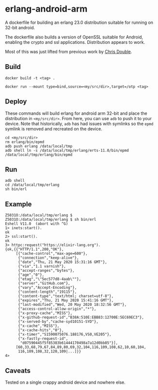 # erlang-android-arm

A dockerfile for building an erlang 23.0 distribution suitable for running on 32-bit android.

The dockerfile also builds a version of OpenSSL suitable for Android, enabling the crypto and ssl applications.
Distribution appears to work.

Most of this was just lifted from previous work by [Chris Double](https://bluishcoder.co.nz/2015/06/21/building-erlang-for-android.html).

## Build

    docker build -t <tag> .

    docker run --mount type=bind,source=<my/src/dir>,target=/otp <tag>
  
## Deploy

These commands will build erlang for android arm 32-bit and place the distribution in `<my/src/dir>`. From here, you can use `adb` to push it to your device. Note that historically, `adb` has had issues with symlinks so the `epmd` symlink is removed and recreated on the device.

    cd <my/src/dir>
    rm erlang/bin/epmd
    adb push erlang /data/local/tmp
    adb shell ln -s /data/local/tmp/erlang/erts-11.0/bin/epmd /data/local/tmp/erlang/bin/epmd
  
## Run

    adb shell
    cd /data/local/tmp/erlang
    sh bin/erl
  
## Example


    Z5031O:/data/local/tmp/erlang $ 
    Z5031O:/data/local/tmp/erlang $ sh bin/erl                                                                      
    Eshell V11.0  (abort with ^G)
    1> inets:start().
    ok
    2> ssl:start().
    ok
    3> httpc:request("https://elixir-lang.org").
    {ok,{{"HTTP/1.1",200,"OK"},
         [{"cache-control","max-age=600"},
          {"connection","keep-alive"},
          {"date","Thu, 21 May 2020 15:31:16 GMT"},
          {"via","1.1 varnish"},
          {"accept-ranges","bytes"},
          {"age","0"},
          {"etag","\"5ec577d8-4aab\""},
          {"server","GitHub.com"},
          {"vary","Accept-Encoding"},
          {"content-length","19115"},
          {"content-type","text/html; charset=utf-8"},
          {"expires","Thu, 21 May 2020 15:41:16 GMT"},
          {"last-modified","Wed, 20 May 2020 18:32:56 GMT"},
          {"access-control-allow-origin","*"},
          {"x-proxy-cache","MISS"},
          {"x-github-request-id","B38A:510E:EBB83:12700E:5EC69EC3"},
          {"x-served-by","cache-syd10151-SYD"},
          {"x-cache","MISS"},
          {"x-cache-hits","0"},
          {"x-timer","S1590075076.188176,VS0,VE205"},
          {"x-fastly-request-id",
           "d07590445f5f85383b61444170498a7a12d0bb85"}],
         [60,33,68,79,67,84,89,80,69,32,104,116,109,108,62,10,60,104,
          116,109,108,32,120,109|...]}}
    4> 

  
## Caveats

Tested on a single crappy android device and nowhere else.
